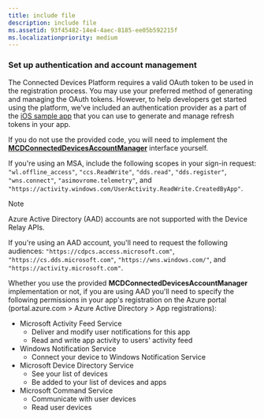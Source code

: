 ```yaml
---
title: include file
description: include file
ms.assetid: 93f45482-14e4-4aec-8185-ee05b592215f
ms.localizationpriority: medium
---
```


### Set up authentication and account management

The Connected Devices Platform requires a valid OAuth token to be used in the registration process.  You may use your preferred method of generating and managing the OAuth tokens.  However, to help developers get started using the platform, we've included an authentication provider as a part of the [iOS sample app](https://github.com/Microsoft/project-rome/tree/master/iOS/samples/account-provider-sample) that you can use to generate and manage refresh tokens in your app.

If you do not use the provided code, you will need to implement the **[MCDConnectedDevicesAccountManager](../objectivec-api/connecteddevices/MCDConnectedDevicesAccountManager.md)** interface yourself.

If you're using an MSA, include the following scopes in your sign-in request: `"wl.offline_access"`, `"ccs.ReadWrite"`, `"dds.read"`, `"dds.register"`, `"wns.connect"`, `"asimovrome.telemetry"`, and `"https://activity.windows.com/UserActivity.ReadWrite.CreatedByApp"`.

> [!NOTE]
> Azure Active Directory (AAD) accounts are not supported with the Device Relay APIs.

If you're using an AAD account, you'll need to request the following audiences: `"https://cdpcs.access.microsoft.com"`, `"https://cs.dds.microsoft.com"`, `"https://wns.windows.com/"`, and `"https://activity.microsoft.com"`.

Whether you use the provided **MCDConnectedDevicesAccountManager** implementation or not, if you are using AAD you'll need to specify the following permissions in your app's registration on the Azure portal (portal.azure.com > Azure Active Directory > App registrations):
* Microsoft Activity Feed Service 
  * Deliver and modify user notifications for this app
  * Read and write app activity to users' activity feed
* Windows Notification Service
  * Connect your device to Windows Notification Service 
* Microsoft Device Directory Service
  * See your list of devices
  * Be added to your list of devices and apps 
* Microsoft Command Service
  * Communicate with user devices
  * Read user devices
